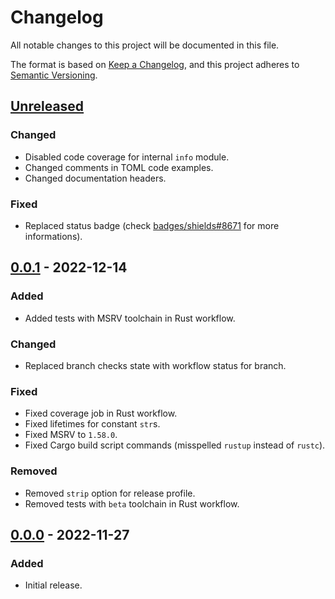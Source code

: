 # Changelog

All notable changes to this project will be documented in this file.

The format is based on [Keep a Changelog](https://keepachangelog.com/en/1.0.0/),
and this project adheres to [Semantic Versioning](https://semver.org/spec/v2.0.0.html).

## [Unreleased]

### Changed

- Disabled code coverage for internal `info` module.
- Changed comments in TOML code examples.
- Changed documentation headers.

### Fixed

- Replaced status badge (check [badges/shields#8671](https://github.com/badges/shields/issues/8671) for more informations).

## [0.0.1] - 2022-12-14

### Added

- Added tests with MSRV toolchain in Rust workflow.

### Changed

- Replaced branch checks state with workflow status for branch.

### Fixed

- Fixed coverage job in Rust workflow.
- Fixed lifetimes for constant `str`s.
- Fixed MSRV to `1.58.0`.
- Fixed Cargo build script commands (misspelled `rustup` instead of `rustc`).

### Removed

- Removed `strip` option for release profile.
- Removed tests with `beta` toolchain in Rust workflow.

## [0.0.0] - 2022-11-27

### Added

- Initial release.

[Unreleased]: https://github.com/ferric-bytes/chksum-build/compare/v0.0.1...HEAD
[0.0.1]: https://github.com/ferric-bytes/chksum-build/compare/v0.0.0...v0.0.1
[0.0.0]: https://github.com/ferric-bytes/chksum-build/releases/tag/v0.0.0
